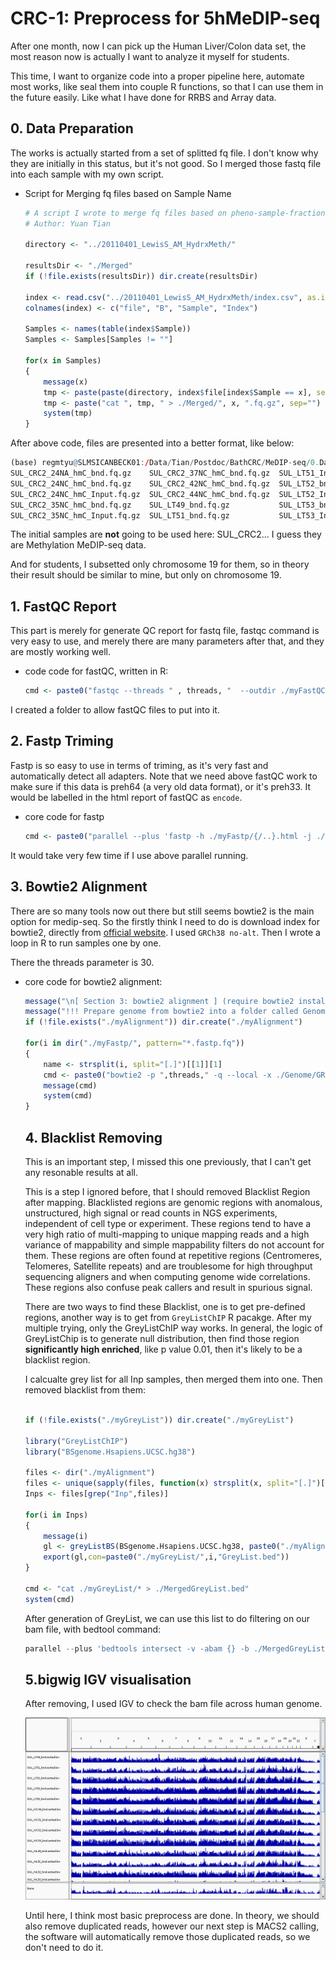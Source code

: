 # CRC-1: Preprocess for 5hMeDIP-seq

After one month, now I can pick up the Human Liver/Colon data set, the most reason now is actually I want to analyze it myself for students. 

This time, I want to organize code into a proper pipeline here, automate most works, like seal them into couple R functions, so that I can use them in the future easily. Like what I have done for RRBS and Array data.

## 0. Data Preparation

The works is actually started from a set of splitted fq file. I don't know why they are initially in this status, but it's not good. So I merged those fastq file into each sample with my own script.

- Script for Merging fq files based on Sample Name

    ```r
    # A script I wrote to merge fq files based on pheno-sample-fraction.
    # Author: Yuan Tian

    directory <- "../20110401_LewisS_AM_HydrxMeth/"

    resultsDir <- "./Merged"
    if (!file.exists(resultsDir)) dir.create(resultsDir)

    index <- read.csv("../20110401_LewisS_AM_HydrxMeth/index.csv", as.is=TRUE)
    colnames(index) <- c("file", "B", "Sample", "Index")

    Samples <- names(table(index$Sample))
    Samples <- Samples[Samples != ""]

    for(x in Samples)
    {
        message(x)
        tmp <- paste(paste(directory, index$file[index$Sample == x], sep=""), collapse=" ")
        tmp <- paste("cat ", tmp, " > ./Merged/", x, ".fq.gz", sep="")
        system(tmp)
    }
    ```

After above code, files are presented into a better format, like below:

```r
(base) regmtyu@SLMSICANBECK01:/Data/Tian/Postdoc/BathCRC/MeDIP-seq/0.Data/Merged$ ls
SUL_CRC2_24NA_hmC_bnd.fq.gz    SUL_CRC2_37NC_hmC_bnd.fq.gz  SUL_LT51_Inp.fq.gz  SUL_LT55_bnd.fq.gz  SUL_NC51_Inp.fq.gz  SUL_NC55_Inp.fq.gz  SUL_NL55_bnd.fq.gz
SUL_CRC2_24NC_hmC_bnd.fq.gz    SUL_CRC2_42NC_hmC_bnd.fq.gz  SUL_LT52_bnd.fq.gz  SUL_LT55_Inp.fq.gz  SUL_NC52_bnd.fq.gz  SUL_NL49_bnd.fq.gz  SUL_TC49_bnd.fq.gz
SUL_CRC2_24NC_hmC_Input.fq.gz  SUL_CRC2_44NC_hmC_bnd.fq.gz  SUL_LT52_Inp.fq.gz  SUL_NC49_bnd.fq.gz  SUL_NC52_Inp.fq.gz  SUL_NL51_bnd.fq.gz  SUL_TC51_bnd.fq.gz
SUL_CRC2_35NC_hmC_bnd.fq.gz    SUL_LT49_bnd.fq.gz           SUL_LT53_bnd.fq.gz  SUL_NC49_Inp.fq.gz  SUL_NC53_bnd.fq.gz  SUL_NL52_bnd.fq.gz  SUL_TC52_bnd.fq.gz
SUL_CRC2_35NC_hmC_Input.fq.gz  SUL_LT51_bnd.fq.gz           SUL_LT53_Inp.fq.gz  SUL_NC51_bnd.fq.gz  SUL_NC53_Inp.fq.gz  SUL_NL53_bnd.fq.gz  SUL_TC53_bnd.fq.gz
```

The initial samples are **not** going to be used here: SUL_CRC2... I guess they are Methylation MeDIP-seq data.

And for students, I subsetted only chromosome 19 for them, so in theory their result should be similar to mine, but only on chromosome 19.

## 1. FastQC Report

This part is merely for generate QC report for fastq file, fastqc command is very easy to use, and merely there are many parameters after that, and they are mostly working well.

- code code for fastQC, written in R:

    ```r
    cmd <- paste0("fastqc --threads " , threads, "  --outdir ./myFastQC " , directory ,"* &> ./myLog/myFastQC.log")
    ```

I created a folder to allow fastQC files to put into it.

## 2. Fastp Triming

Fastp is so easy to use in terms of triming, as it's very fast and automatically detect all adapters. Note that we need above fastQC work to make sure if this data is preh64 (a very old data format), or it's preh33. It would be labelled in the html report of fastQC as `encode`.

- core code for fastp

    ```r
    cmd <- paste0("parallel --plus 'fastp -h ./myFastp/{/..}.html -j ./myFastp/{/..}.json -i {} -o ./myFastp/{/..}.fastp.fq' ::: ", directory, "* &> ./myLog/myFastp.log")
    ```

It would take very few time if I use above parallel running.

## 3. Bowtie2 Alignment

There are so many tools now out there but still seems bowtie2 is the main option for medip-seq. So the firstly think I need to do is download index for bowtie2, directly from [official website](http://bowtie-bio.sourceforge.net/bowtie2/index.shtml). I used `GRCh38 no-alt`. Then I wrote a loop in R to run samples one by one.

There the threads parameter is 30.

- core code for bowtie2 alignment:

    ```r
    message("\n[ Section 3: bowtie2 alignment ] (require bowtie2 installed on server)")
    message("!!! Prepare genome from bowtie2 into a folder called Genome in this folder yourself, unzip it.")
    if (!file.exists("./myAlignment")) dir.create("./myAlignment")

    for(i in dir("./myFastp/", pattern="*.fastp.fq"))
    {
        name <- strsplit(i, split="[.]")[[1]][1]
        cmd <- paste0("bowtie2 -p ",threads," -q --local -x ./Genome/GRCh38_noalt_as/GRCh38_noalt_as -U  ./myFastp/", i , " | samtools view -bS - > ./myAlignment/", name,".bam")
        message(cmd)
        system(cmd)
    }
    ```

    ## 4. Blacklist Removing

    This is an important step, I missed this one previously, that I can't get any resonable results at all.

    This is a step I ignored before, that I should removed Blacklist Region after mapping. Blacklisted regions are genomic regions with anomalous, unstructured, high signal or read counts in NGS experiments, independent of cell type or experiment. These regions tend to have a very high ratio of multi-mapping to unique mapping reads and a high variance of mappability and simple
    mappability filters do not account for them. These regions are often found at repetitive regions (Centromeres, Telomeres, Satellite repeats) and are troublesome for high throughput
    sequencing aligners and when computing genome wide correlations. These regions also confuse peak callers and result in spurious signal.

    There are two ways to find these Blacklist, one is to get pre-defined regions, another way is to get from `GreyListChIP` R pacakge. After my multiple trying, only the GreyListChIP way works. In general, the logic of GreyListChip is to generate null distribution, then find those region **significantly high enriched**, like p value 0.01, then it's likely to be a blacklist region.

    I calcualte grey list for all Inp samples, then merged them into one. Then removed blacklist from them:

    ```r

    if (!file.exists("./myGreyList")) dir.create("./myGreyList")

    library("GreyListChIP")
    library("BSgenome.Hsapiens.UCSC.hg38")

    files <- dir("./myAlignment")
    files <- unique(sapply(files, function(x) strsplit(x, split="[.]")[[1]][1]))
    Inps <- files[grep("Inp",files)]

    for(i in Inps)
    {
        message(i)
        gl <- greyListBS(BSgenome.Hsapiens.UCSC.hg38, paste0("./myAlignment/",i,".bam"))
        export(gl,con=paste0("./myGreyList/",i,"GreyList.bed"))
    }

    cmd <- "cat ./myGreyList/* > ./MergedGreyList.bed"
    system(cmd)
    ```

    After generation of GreyList, we can use this list to do filtering on our bam file, with bedtool command:

    ```r
    parallel --plus 'bedtools intersect -v -abam {} -b ./MergedGreyList.bed > ./myGreyList/{/.}.grey_filtered.bam' ::: ./myAlignment/*.bam
    ```

    ## 5.bigwig IGV visualisation

    After removing, I used IGV to check the bam file across human genome. 

    ![CRC-1%20Preprocess%20for%205hMeDIP-seq%20f3713e369e794648b1b9ffa5475c65f1/Untitled.png](CRC-1%20Preprocess%20for%205hMeDIP-seq%20f3713e369e794648b1b9ffa5475c65f1/Untitled.png)

    Until here, I think most basic preprocess are done. In theory, we should also remove duplicated reads, however our next step is MACS2 calling, the software will automatically remove those duplicated reads, so we don't need to do it.